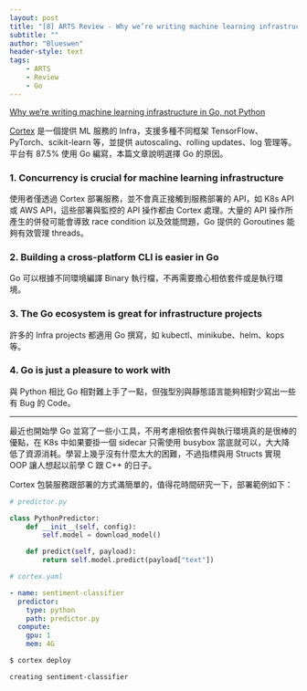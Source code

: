 ```yaml
---
layout: post
title: "[8] ARTS Review - Why we’re writing machine learning infrastructure in Go, not Python"
subtitle: ""
author: "Blueswen"
header-style: text
tags:
    - ARTS
    - Review
    - Go
---
```


[Why we’re writing machine learning infrastructure in Go, not Python](https://medium.com/@calebkaiser/why-were-writing-machine-learning-infrastructure-in-go-not-python-38d6a37e2d76)

[Cortex](https://github.com/cortexlabs/cortex) 是一個提供 ML 服務的 Infra，支援多種不同框架 TensorFlow、PyTorch、scikit-learn 等，並提供 autoscaling、rolling updates、log 管理等。平台有 87.5% 使用 Go 編寫，本篇文章說明選擇 Go 的原因。

### 1. Concurrency is crucial for machine learning infrastructure

使用者僅透過 Cortex 部署服務，並不會真正接觸到服務部署的 API，如 K8s API 或 AWS API，這些部署與監控的 API 操作都由 Cortex 處理。大量的 API 操作所產生的併發可能會導致 race condition 以及效能問題，Go 提供的 Goroutines 能夠有效管理 threads。

### 2. Building a cross-platform CLI is easier in Go

Go 可以根據不同環境編譯 Binary 執行檔，不再需要擔心相依套件或是執行環境。

### 3. The Go ecosystem is great for infrastructure projects

許多的 Infra projects 都適用 Go 撰寫，如 kubectl、minikube、helm、kops 等。

### 4. Go is just a pleasure to work with

與 Python 相比 Go 相對難上手了一點，但強型別與靜態語言能夠相對少寫出一些有 Bug 的 Code。

---

最近也開始學 Go 並寫了一些小工具，不用考慮相依套件與執行環境真的是很棒的優點，在 K8s 中如果要掛一個 sidecar 只需使用 busybox 當底就可以，大大降低了資源消耗。學習上幾乎沒有什麼太大的困難，不過指標與用 Structs 實現 OOP 讓人想起以前學 C 跟 C++ 的日子。

Cortex 包裝服務跟部署的方式滿簡單的，值得花時間研究一下，部署範例如下：

```python
# predictor.py

class PythonPredictor:
    def __init__(self, config):
        self.model = download_model()

    def predict(self, payload):
        return self.model.predict(payload["text"])
```

```yaml
# cortex.yaml

- name: sentiment-classifier
  predictor:
    type: python
    path: predictor.py
  compute:
    gpu: 1
    mem: 4G
```

```bash
$ cortex deploy

creating sentiment-classifier
```
